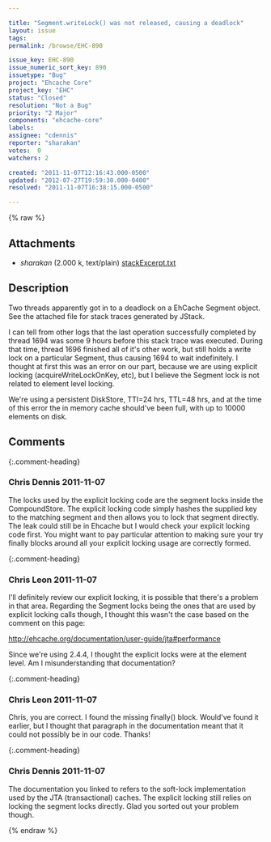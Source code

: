 ```yaml
---

title: "Segment.writeLock() was not released, causing a deadlock"
layout: issue
tags: 
permalink: /browse/EHC-890

issue_key: EHC-890
issue_numeric_sort_key: 890
issuetype: "Bug"
project: "Ehcache Core"
project_key: "EHC"
status: "Closed"
resolution: "Not a Bug"
priority: "2 Major"
components: "ehcache-core"
labels: 
assignee: "cdennis"
reporter: "sharakan"
votes:  0
watchers: 2

created: "2011-11-07T12:16:43.000-0500"
updated: "2012-07-27T19:59:30.000-0400"
resolved: "2011-11-07T16:38:15.000-0500"

---
```




{% raw %}


## Attachments
  
* <em>sharakan</em> (2.000 k, text/plain) [stackExcerpt.txt](/attachments/EHC/EHC-890/stackExcerpt.txt)
  



## Description

<div markdown="1" class="description">

Two threads apparently got in to a deadlock on a EhCache Segment object.  See the attached file for stack traces generated by JStack.

I can tell from other logs that the last operation successfully completed by thread 1694 was some 9 hours before this stack trace was executed.  During that time, thread 1696 finished all of it's other work, but still holds a write lock on a particular Segment, thus causing 1694 to wait indefinitely.  I thought at first this was an error on our part, because we are using explicit locking (acquireWriteLockOnKey, etc), but I believe the Segment lock is not related to element level locking.

We're using a persistent DiskStore, TTI=24 hrs, TTL=48 hrs, and at the time of this error the in memory cache should've been full, with up to 10000 elements on disk.

</div>

## Comments


{:.comment-heading}
### **Chris Dennis** <span class="date">2011-11-07</span>

<div markdown="1" class="comment">

The locks used by the explicit locking code are the segment locks inside the CompoundStore.  The explicit locking code simply hashes the supplied key to the matching segment and then allows you to lock that segment directly.  The leak could still be in Ehcache but I would check your explicit locking code first.  You might want to pay particular attention to making sure your try finally blocks around all your explicit locking usage are correctly formed.

</div>


{:.comment-heading}
### **Chris Leon** <span class="date">2011-11-07</span>

<div markdown="1" class="comment">

I'll definitely review our explicit locking, it is possible that there's a problem in that area.  Regarding the Segment locks being the ones that are used by explicit locking calls though, I thought this wasn't the case based on the comment on this page:

http://ehcache.org/documentation/user-guide/jta#performance

Since we're using 2.4.4, I thought the explicit locks were at the element level.  Am I misunderstanding that documentation?

</div>


{:.comment-heading}
### **Chris Leon** <span class="date">2011-11-07</span>

<div markdown="1" class="comment">

Chris, you are correct.  I found the missing finally() block.  Would've found it earlier, but I thought that paragraph in the documentation meant that it could not possibly be in our code.  Thanks!

</div>


{:.comment-heading}
### **Chris Dennis** <span class="date">2011-11-07</span>

<div markdown="1" class="comment">

The documentation you linked to refers to the soft-lock implementation used by the JTA (transactional) caches.  The explicit locking still relies on locking the segment locks directly.  Glad you sorted out your problem though.

</div>



{% endraw %}
